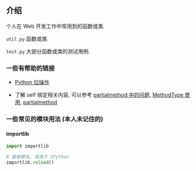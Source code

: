 ## 介绍

个人在 Web 开发工作中常用到的函数或类.

`util.py` 函数或类.

`test.py` 大部分函数或类的测试用例.

### 一些有帮助的链接

- [Python 位操作](https://zhuanlan.zhihu.com/p/28018082) 

- 了解 self 绑定相关内容, 可以参考
  [partialmethod 中的问题](https://stackoverflow.com/questions/41070352/usage-of-functool-partialmethod-and-functool-partial), 
  [MethodType 使用](https://stackoverflow.com/questions/37455426/advantages-of-using-methodtype-in-python), 
  [partialmethod](https://juejin.im/post/5be95831e51d451d2363490a)


### 一些常见的模块用法 (本人未记住的)


#### importlib

```python
import importlib

# 重载模块, 常用于 IPython
importlib.reload()
```
